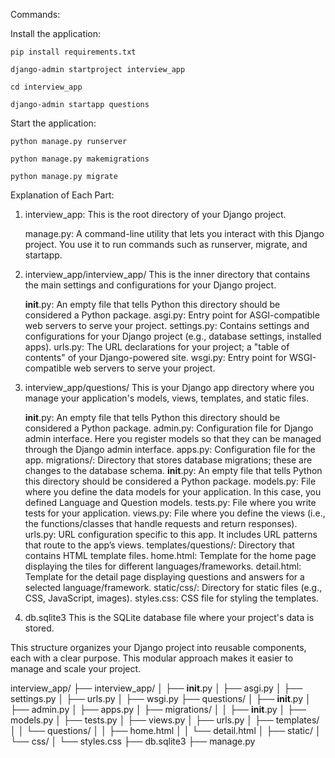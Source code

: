 Commands:

Install the application: 

    pip install requirements.txt

    django-admin startproject interview_app

    cd interview_app

    django-admin startapp questions

Start the application:

    python manage.py runserver

    python manage.py makemigrations

    python manage.py migrate

Explanation of Each Part: 
1. interview_app: 
This is the root directory of your Django project.

    manage.py: A command-line utility that lets you interact with this Django project. You use it to run commands such as runserver, migrate, and startapp.

2. interview_app/interview_app/
This is the inner directory that contains the main settings and configurations for your Django project.

    __init__.py: An empty file that tells Python this directory should be considered a Python package.
    asgi.py: Entry point for ASGI-compatible web servers to serve your project.
    settings.py: Contains settings and configurations for your Django project (e.g., database settings, installed apps).
    urls.py: The URL declarations for your project; a "table of contents" of your Django-powered site.
    wsgi.py: Entry point for WSGI-compatible web servers to serve your project.
3. interview_app/questions/
This is your Django app directory where you manage your application's models, views, templates, and static files.

    __init__.py: An empty file that tells Python this directory should be considered a Python package.
    admin.py: Configuration file for Django admin interface. Here you register models so that they can be managed through the Django admin interface.
    apps.py: Configuration file for the app.
    migrations/: Directory that stores database migrations; these are changes to the database schema.
    __init__.py: An empty file that tells Python this directory should be considered a Python package.
    models.py: File where you define the data models for your application. In this case, you defined Language and Question models.
    tests.py: File where you write tests for your application.
    views.py: File where you define the views (i.e., the functions/classes that handle requests and return responses).
    urls.py: URL configuration specific to this app. It includes URL patterns that route to the app’s views.
    templates/questions/: Directory that contains HTML template files.
    home.html: Template for the home page displaying the tiles for different languages/frameworks.
    detail.html: Template for the detail page displaying questions and answers for a selected language/framework.
    static/css/: Directory for static files (e.g., CSS, JavaScript, images).
    styles.css: CSS file for styling the templates.
4. db.sqlite3
This is the SQLite database file where your project's data is stored.

This structure organizes your Django project into reusable components, each with a clear purpose. This modular approach makes it easier to manage and scale your project.



interview_app/
├── interview_app/
│   ├── __init__.py
│   ├── asgi.py
│   ├── settings.py
│   ├── urls.py
│   ├── wsgi.py
├── questions/
│   ├── __init__.py
│   ├── admin.py
│   ├── apps.py
│   ├── migrations/
│   │   ├── __init__.py
│   ├── models.py
│   ├── tests.py
│   ├── views.py
│   ├── urls.py
│   ├── templates/
│   │   └── questions/
│   │       ├── home.html
│   │       └── detail.html
│   ├── static/
│       └── css/
│           └── styles.css
├── db.sqlite3
├── manage.py
